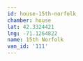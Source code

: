 ```yaml
---
id: house-15th-norfolk
chamber: house
lat: 42.3324421
lng: -71.1264822
name: 15th Norfolk
van_id: '111'
---
```


